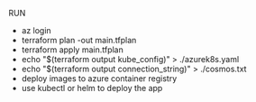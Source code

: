 RUN 
- az login
- terraform plan -out main.tfplan
- terraform apply main.tfplan
- echo "$(terraform output kube_config)" > ./azurek8s.yaml
- echo "$(terraform output connection_string)" > ./cosmos.txt
- deploy images to azure container registry
- use kubectl or helm to deploy the app